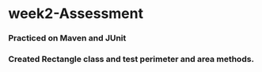 # week2-Assessment
### Practiced on Maven and JUnit
### Created Rectangle class and test perimeter and area methods. 
